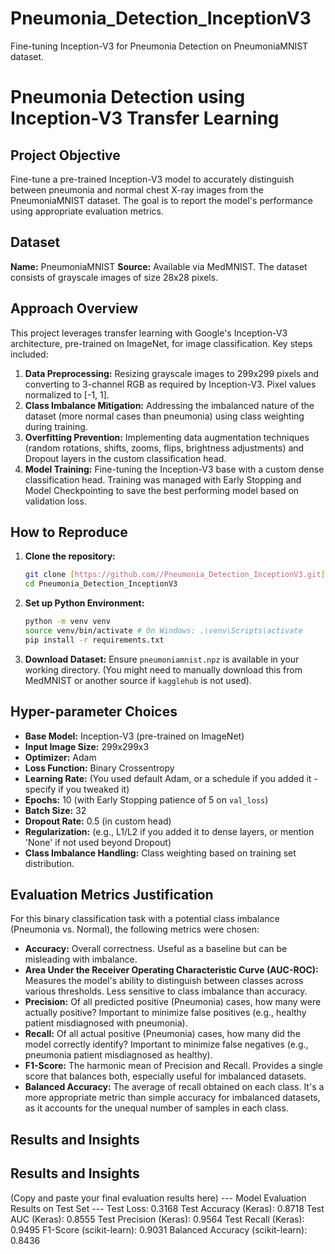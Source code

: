 # Pneumonia_Detection_InceptionV3
Fine-tuning Inception-V3 for Pneumonia Detection on PneumoniaMNIST dataset.
# Pneumonia Detection using Inception-V3 Transfer Learning

## Project Objective
Fine-tune a pre-trained Inception-V3 model to accurately distinguish between pneumonia and normal chest X-ray images from the PneumoniaMNIST dataset. The goal is to report the model's performance using appropriate evaluation metrics.

## Dataset
**Name:** PneumoniaMNIST
**Source:** Available via MedMNIST. The dataset consists of grayscale images of size 28x28 pixels.

## Approach Overview
This project leverages transfer learning with Google's Inception-V3 architecture, pre-trained on ImageNet, for image classification. Key steps included:
1.  **Data Preprocessing:** Resizing grayscale images to 299x299 pixels and converting to 3-channel RGB as required by Inception-V3. Pixel values normalized to [-1, 1].
2.  **Class Imbalance Mitigation:** Addressing the imbalanced nature of the dataset (more normal cases than pneumonia) using class weighting during training.
3.  **Overfitting Prevention:** Implementing data augmentation techniques (random rotations, shifts, zooms, flips, brightness adjustments) and Dropout layers in the custom classification head.
4.  **Model Training:** Fine-tuning the Inception-V3 base with a custom dense classification head. Training was managed with Early Stopping and Model Checkpointing to save the best performing model based on validation loss.

## How to Reproduce
1.  **Clone the repository:**
    ```bash
    git clone [https://github.com//Pneumonia_Detection_InceptionV3.git](https://github.com/owaishcu/Pneumonia_Detection_InceptionV3.git)
    cd Pneumonia_Detection_InceptionV3
    ```
2.  **Set up Python Environment:**
    ```bash
    python -m venv venv
    source venv/bin/activate # On Windows: .\venv\Scripts\activate
    pip install -r requirements.txt
    ```
3.  **Download Dataset:** Ensure `pneumoniamnist.npz` is available in your working directory. (You might need to manually download this from MedMNIST or another source if `kagglehub` is not used).

## Hyper-parameter Choices
* **Base Model:** Inception-V3 (pre-trained on ImageNet)
* **Input Image Size:** 299x299x3
* **Optimizer:** Adam
* **Loss Function:** Binary Crossentropy
* **Learning Rate:** (You used default Adam, or a schedule if you added it - specify if you tweaked it)
* **Epochs:** 10 (with Early Stopping patience of 5 on `val_loss`)
* **Batch Size:** 32
* **Dropout Rate:** 0.5 (in custom head)
* **Regularization:** (e.g., L1/L2 if you added it to dense layers, or mention 'None' if not used beyond Dropout)
* **Class Imbalance Handling:** Class weighting based on training set distribution.

## Evaluation Metrics Justification
For this binary classification task with a potential class imbalance (Pneumonia vs. Normal), the following metrics were chosen:
* **Accuracy:** Overall correctness. Useful as a baseline but can be misleading with imbalance.
* **Area Under the Receiver Operating Characteristic Curve (AUC-ROC):** Measures the model's ability to distinguish between classes across various thresholds. Less sensitive to class imbalance than accuracy.
* **Precision:** Of all predicted positive (Pneumonia) cases, how many were actually positive? Important to minimize false positives (e.g., healthy patient misdiagnosed with pneumonia).
* **Recall:** Of all actual positive (Pneumonia) cases, how many did the model correctly identify? Important to minimize false negatives (e.g., pneumonia patient misdiagnosed as healthy).
* **F1-Score:** The harmonic mean of Precision and Recall. Provides a single score that balances both, especially useful for imbalanced datasets.
* **Balanced Accuracy:** The average of recall obtained on each class. It's a more appropriate metric than simple accuracy for imbalanced datasets, as it accounts for the unequal number of samples in each class.

## Results and Insights




## Results and Insights
(Copy and paste your final evaluation results here)
--- Model Evaluation Results on Test Set ---
Test Loss: 0.3168
Test Accuracy (Keras): 0.8718
Test AUC (Keras): 0.8555
Test Precision (Keras): 0.9564
Test Recall (Keras): 0.9495
F1-Score (scikit-learn): 0.9031
Balanced Accuracy (scikit-learn): 0.8436
